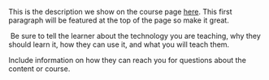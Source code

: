 This is the description we show on the course page [here](https://lab.github.com/PsycheSloLo811/water-spout-dipping-can&#39;t-contain-myself). This first paragraph will be featured at the top of the page so make it great.
​

​
Be sure to tell the learner about the technology you are teaching, why they should learn it, how they can use it, and what you will teach them.
​


Include information on how they can reach you for questions about the content or course. 